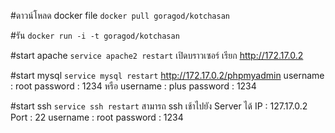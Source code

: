 #ดาวน์โหลด docker file
```docker pull goragod/kotchasan```

#รัน
```docker run -i -t goragod/kotchasan```

#start apache
```service apache2 restart```
เปิดบราวเซอร์ เรียก http://172.17.0.2

#start mysql
```service mysql restart```
http://172.17.0.2/phpmyadmin
username : root
password : 1234
หรือ
username : plus
password : 1234

#start ssh
```service ssh restart```
สามารถ ssh เช้าไปยัง Server ได้
IP : 127.17.0.2
Port : 22
username : root
password : 1234

